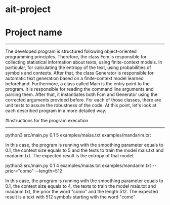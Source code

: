 # ait-project

# Project name
***
The developed program is structured following object-oriented programming principles. Therefore, the class Fcm is responsible for collecting statistical information about texts, using finite-context models. In particular, for calculating the entropy of the text, using probabilities of symbols and contexts.
 After that, the class Generator is responsible for automatic text generation based on a finite-context model learned beforehand. Furthermore, a class called Main is the entry point to the program. It is responsible for reading the command line arguments and parsing them. After that, it instantiates both Fcm and Generator using the corrected arguments provided before. For each of those classes, there are unit tests to assure the robustness of the code. At this point, let's look at each described program in a more detailed way.

#Instructions for the program execution
***

python3 src/main.py 0.1 5 examples/maias.txt examples/mandarim.txt 

In this case, the program is running with the smoothing parameter equals to 0.1, the context size equals to 5 and the texts to train the model mais.txt and madarim.txt. The expected result is the entropy of that model. 

python3 src/main.py 0.1 4 examples/maias.txt examples/mandarim.txt --prior="como" --length=512    
	
In this case, the program is running with the smoothing parameter equals to 0.1, the context size equals to 4, the texts to train the model mais.txt and madarim.txt,  the prior the word "como" and the length 512. The expected result is a text with 512 symbols starting with the word "como"
 

